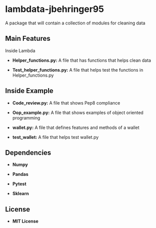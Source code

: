 # lambdata-jbehringer95
A package that will contain a collection of modules for cleaning data

## Main Features

Inside Lambda
- **Helper_functions.py:** A file that has functions that helps clean data

- **Test_helper_functions.py:** A file that helps test the functions in Helper_functions.py

## Inside Example

- **Code_review.py:** A file that shows Pep8 compliance

- **Oop_example.py:** A file that shows examples of object oriented programming

- **wallet.py:** A file that defines features and methods of a wallet

- **test_wallet:** A file that helps test wallet.py

## Dependencies
- **Numpy**

- **Pandas**

- **Pytest**

- **Sklearn**

## License
- **MIT License**

